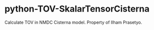 # python-TOV-SkalarTensorCisterna
Calculate TOV in NMDC Cisterna model. Property of Ilham Prasetyo.
